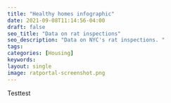 ```yaml
---
title: "Healthy homes infographic"
date: 2021-09-08T11:14:56-04:00
draft: false
seo_title: "Data on rat inspections"
seo_description: "Data on NYC's rat inspections. "
tags:
categories: [Housing]
keywords:
layout: single
image: ratportal-screenshot.png
---
```


Testtest
